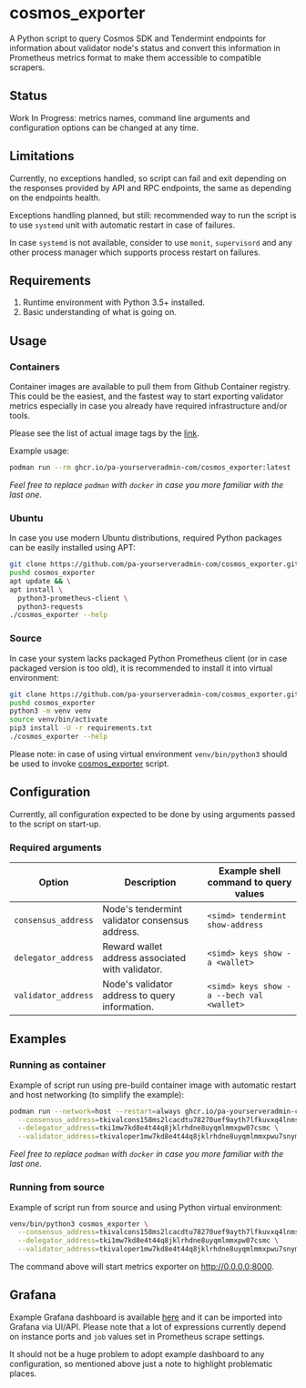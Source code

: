 # cosmos_exporter

A Python script to query Cosmos SDK and Tendermint endpoints for information
about validator node's status and convert this information in Prometheus
metrics format to make them accessible to compatible scrapers.

## Status

Work In Progress: metrics names, command line arguments and configuration
options can be changed at any time.

## Limitations

Currently, no exceptions handled, so script can fail and exit depending on
the responses provided by API and RPC endpoints, the same as depending on
the endpoints health.

Exceptions handling planned, but still: recommended way to run the script
is to use `systemd` unit with automatic restart in case of failures.

In case `systemd` is not available, consider to use `monit`, `supervisord`
and any other process manager which supports process restart on failures.

## Requirements

1. Runtime environment with Python 3.5+ installed.
2. Basic understanding of what is going on.

## Usage

### Containers

Container images are available to pull them from Github Container registry.
This could be the easiest, and the fastest way to start exporting validator
metrics  especially in case you already have required infrastructure and/or
tools.

Please see the list of actual image tags by the [link][images].

Example usage:

```bash
podman run --rm ghcr.io/pa-yourserveradmin-com/cosmos_exporter:latest --help
```

_Feel free to replace `podman` with `docker` in case you more familiar with the last one._

### Ubuntu

In case you use modern Ubuntu distributions, required Python packages can be
easily installed using APT:

```bash
git clone https://github.com/pa-yourserveradmin-com/cosmos_exporter.git
pushd cosmos_exporter
apt update && \
apt install \
  python3-prometheus-client \
  python3-requests
./cosmos_exporter --help
```

### Source

In case your system lacks packaged Python Prometheus client (or in case packaged
version is too old), it is recommended to install it into virtual environment:

```bash
git clone https://github.com/pa-yourserveradmin-com/cosmos_exporter.git
pushd cosmos_exporter
python3 -m venv venv
source venv/bin/activate
pip3 install -U -r requirements.txt
./cosmos_exporter --help
```

Please note: in case of using virtual environment `venv/bin/python3` should be
used to invoke [cosmos_exporter](cosmos_exporter) script.

## Configuration

Currently, all configuration expected to be done by using arguments passed to
the script on start-up.

### Required arguments

| Option              | Description                                      | Example shell command to query values     |
|---------------------|--------------------------------------------------|-------------------------------------------|
| `consensus_address` | Node's tendermint validator consensus address.   | `<simd> tendermint show-address`          |
| `delegator_address` | Reward wallet address associated with validator. | `<simd> keys show -a <wallet>`            |
| `validator_address` | Node's validator address to query information.   | `<simd> keys show -a --bech val <wallet>` |

## Examples

### Running as container

Example of script run using pre-build container image with automatic
restart and host networking (to simplify the example):

```bash
podman run --network=host --restart=always ghcr.io/pa-yourserveradmin-com/cosmos_exporter:latest \
  --consensus_address=tkivalcons158ms2lcacdtu78270uef9ayth7lfkuvxq4lnms \
  --delegator_address=tki1mw7kd8e4t44q8jklrhdne8uyqmlmmxpw07csmc \
  --validator_address=tkivaloper1mw7kd8e4t44q8jklrhdne8uyqmlmmxpwu7snym
```

_Feel free to replace `podman` with `docker` in case you more familiar with the last one._

### Running from source

Example of script run from source and using Python virtual environment:

```bash
venv/bin/python3 cosmos_exporter \
  --consensus_address=tkivalcons158ms2lcacdtu78270uef9ayth7lfkuvxq4lnms \
  --delegator_address=tki1mw7kd8e4t44q8jklrhdne8uyqmlmmxpw07csmc \
  --validator_address=tkivaloper1mw7kd8e4t44q8jklrhdne8uyqmlmmxpwu7snym
```

The command above will start metrics exporter on http://0.0.0.0:8000.

## Grafana

Example Grafana dashboard is available [here](example-testnet.json) and it can be
imported into Grafana via UI/API. Please note that a lot of expressions currently
depend on instance ports and `job` values set in Prometheus scrape settings.

It should not be a huge problem to adopt example dashboard to any configuration, so
mentioned above just a note to highlight problematic places.

[images]: https://github.com/pa-yourserveradmin-com/cosmos_exporter/pkgs/container/cosmos_exporter
